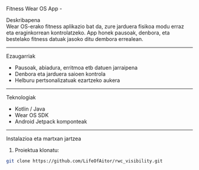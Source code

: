 Fitness Wear OS App - 

Deskribapena  
Wear OS-erako fitness aplikazio bat da, zure jarduera fisikoa modu erraz eta eraginkorrean kontrolatzeko. App honek pausoak, denbora, eta bestelako fitness datuak jasoko ditu dembora errealean.

---

Ezaugarriak

- Pausoak, abiadura, erritmoa etb datuen jarraipena  
- Denbora eta jarduera saioen kontrola  
- Helburu pertsonalizatuak ezartzeko aukera   
---

Teknologiak

- Kotlin / Java  
- Wear OS SDK  
- Android Jetpack komponteak
---

Instalazioa eta martxan jartzea

1. Proiektua klonatu:  
```bash
git clone https://github.com/LifeOfAitor/rwc_visibility.git
```
